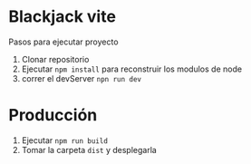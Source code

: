 # Blackjack vite

Pasos para ejecutar proyecto
1. Clonar repositorio
2. Ejecutar ```npm install``` para reconstruir los modulos de node
3. correr el devServer ```npn run dev```

# Producción 

1. Ejecutar ```npm run build```
2. Tomar la carpeta ```dist``` y desplegarla

